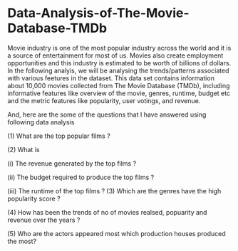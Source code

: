 # Data-Analysis-of-The-Movie-Database-TMDb
Movie industry is one of the most popular industry across the world and it is a source of entertainment for most of us. Movies also create employment opportunities and this industry is estimated to be worth of billions of dollars. In the following analyis, we will be analysing the trends/patterns associated with various feetures in the dataset. This data set contains information about 10,000 movies collected from The Movie Database (TMDb), including informative features like overview of the movie, genres, runtime, budget etc and the metric features like popularity, user votings, and revenue.

And, here are the some of the questions that I have answered using following data analysis

(1) What are the top popular films ?

(2) What is

(i)   The revenue generated by the top films ?

(ii)  The budget required to produce the top films ?

(iii) The runtime of the top films ?
(3) Which are the genres have the high popularity score ?

(4) How has been the trends of no of movies realsed, popuarity and revenue over the years ?

(5) Who are the actors appeared most which production houses produced the most?
